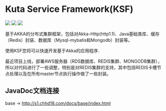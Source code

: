 # Kuta Service Framework(KSF)
![](https://img.shields.io/badge/license-Apache%202-blue)
![](https://img.shields.io/badge/akka-2.6%2B-orange)
![](https://img.shields.io/badge/java-1.8%2B-green)

基于AKKA的分布式集群框架，包括对Akka-Http(http1.1)、Java基础类库、缓存（Redis）封装、数据库（Mysql-mybatis和Mongodb）封装等。

使用KSF您将可以快速开发基于Akka的应用程序.

最近项目上线，部署AWS服务器（RDS数据库、REDIS集群、MONGODB集群），所以对代码进行了一些调整，特别是对REDIS集群的支持，其中包括REDIS卡槽节点处理以及在所有master节点执行操作做了一些封装。

JavaDoc文档连接
--------------------------------------------------------------------------------------------------------------------
   base -> http://s1.chhd18.com/docs/base/index.html
